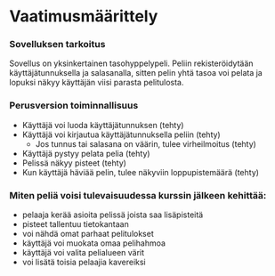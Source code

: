 # Vaatimusmäärittely
 
### Sovelluksen tarkoitus
Sovellus on yksinkertainen tasohyppelypeli. Peliin rekisteröidytään käyttäjätunnuksella ja salasanalla, sitten pelin yhtä tasoa voi pelata ja lopuksi 
näkyy käyttäjän viisi parasta pelitulosta.

### Perusversion toiminnallisuus
* Käyttäjä voi luoda käyttäjätunnuksen (tehty)
* Käyttäjä voi kirjautua käyttäjätunnuksella peliin  (tehty)
  - Jos tunnus tai salasana on väärin, tulee virheilmoitus (tehty)
* Käyttäjä pystyy pelata pelia (tehty)
* Pelissä näkyy pisteet (tehty)
* Kun käyttäjä häviää pelin, tulee näkyviin loppupistemäärä (tehty)

### Miten peliä voisi tulevaisuudessa kurssin jälkeen kehittää:
* pelaaja kerää asioita pelissä joista saa lisäpisteitä
* pisteet tallentuu tietokantaan
* voi nähdä omat parhaat pelitulokset
* käyttäjä voi muokata omaa pelihahmoa
* käyttäjä voi valita pelialueen värit
* voi lisätä toisia pelaajia kavereiksi

